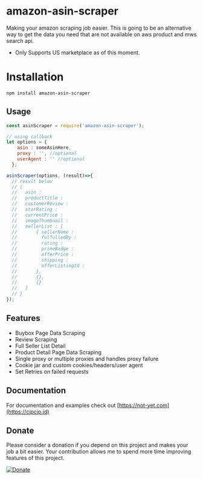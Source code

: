 # amazon-asin-scraper

Making your amazon scraping job easier. This is going to be an alternative way to get the data you need that are not available on aws product and mws search api.

 - Only Supports US marketplace as of this moment.

# Installation

```shell
npm install amazon-asin-scraper
```

## Usage

```js
const asinScraper = require('amazon-asin-scraper');

// using callback
let options = {
    asin : someAsinHere,
    proxy : '', //optional
    userAgent : '' //optional
  };

asinScraper(options, (result)=>{
  // result below
  // {
  //   asin :
  //   productTitle :
  //   customerReview :
  //   starRating :
  //   currentPrice :
  //   imageThumbnail :
  //   sellerList : [
  //       { sellerName :
  //         fulfulledBy :
  //         rating :
  //         primeBadge :
  //         offerPrice :
  //         shipping :
  //         offerListingId :
  //       },
  //       {},
  //       {}
  //   ]
  // }  
});
```

## Features

- Buybox Page Data Scraping
- Review Scraping
- Full Seller List Detail
- Product Detail Page Data Scraping
- Single proxy or multiple proxies and handles proxy failure
- Cookie jar and custom cookies/headers/user agent
- Set Retries on failed requests

## Documentation

For documentation and examples check out [https://not-yet.com](https://cjpcjp.jd)


## Donate

Please consider a donation if you depend on this project and makes your job a bit easier.
Your contribution allows me to spend more time improving features of this project.

[![Donate](https://www.paypalobjects.com/en_US/i/btn/btn_donate_LG.gif)](https://www.paypal.com/cgi-bin/webscr?cmd=_s-xclick&hosted_button_id=ZNPEGAPARUJSC)
